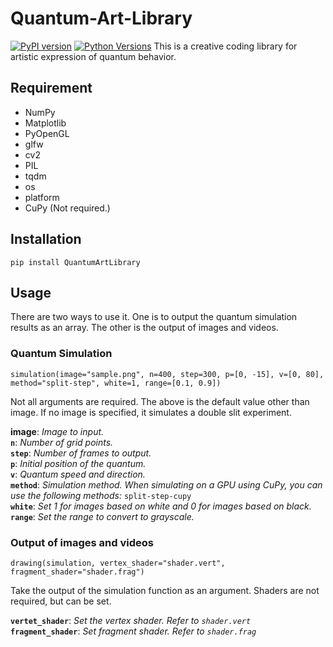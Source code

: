 # Quantum-Art-Library
[![PyPI version](https://badge.fury.io/py/quantumartlibrary.svg)](https://badge.fury.io/py/quantumartlibrary)
[![Python Versions](https://img.shields.io/pypi/pyversions/polar_bear.svg)](https://pypi.org/project/polar-bear/)
This is a creative coding library for artistic expression of quantum behavior.

## Requirement
* NumPy
* Matplotlib
* PyOpenGL
* glfw
* cv2
* PIL
* tqdm
* os
* platform
* CuPy (Not required.)

## Installation
```
pip install QuantumArtLibrary
```

## Usage
There are two ways to use it. One is to output the quantum simulation results as an array. The other is the output of images and videos.

### Quantum Simulation
```
simulation(image="sample.png", n=400, step=300, p=[0, -15], v=[0, 80], method="split-step", white=1, range=[0.1, 0.9])
```

Not all arguments are required. The above is the default value other than image. If no image is specified, it simulates a double slit experiment.

**image**: *Image to input.*<br>
**`n`**: *Number of grid points.*<br>
**`step`**: *Number of frames to output.*<br>
**`p`**: *Initial position of the quantum.*<br>
**`v`**: *Quantum speed and direction.*<br>
**`method`**: *Simulation method. When simulating on a GPU using CuPy, you can use the following methods:* `split-step-cupy`<br>
**`white`**: *Set 1 for images based on white and 0 for images based on black.*<br>
**`range`**: *Set the range to convert to grayscale.*


### Output of images and videos
```
drawing(simulation, vertex_shader="shader.vert", fragment_shader="shader.frag")
```

Take the output of the simulation function as an argument. Shaders are not required, but can be set.

**`vertet_shader`**: *Set the vertex shader. Refer to `shader.vert`*<br>
**`fragment_shader`**: *Set fragment shader. Refer to `shader.frag`*
